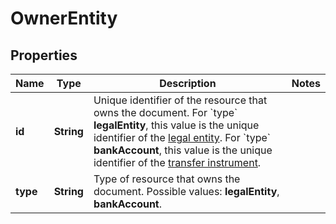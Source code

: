 

# OwnerEntity


## Properties

| Name | Type | Description | Notes |
|------------ | ------------- | ------------- | -------------|
|**id** | **String** | Unique identifier of the resource that owns the document. For &#x60;type&#x60; **legalEntity**, this value is the unique identifier of the [legal entity](https://docs.adyen.com/api-explorer/#/legalentity/latest/post/legalEntities__resParam_id). For &#x60;type&#x60; **bankAccount**, this value is the unique identifier of the [transfer instrument](https://docs.adyen.com/api-explorer/#/legalentity/latest/post/transferInstruments__resParam_id). |  |
|**type** | **String** | Type of resource that owns the document.  Possible values: **legalEntity**, **bankAccount**. |  |



